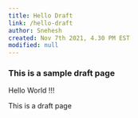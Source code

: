 ```yaml
---
title: Hello Draft
link: /hello-draft
author: Snehesh
created: Nov 7th 2021, 4.30 PM EST
modified: null
---
```


### This is a sample draft page

Hello World !!!

This is a draft page
